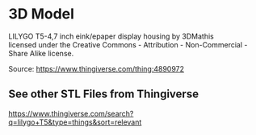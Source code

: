 # 3D Model

LILYGO T5-4,7 inch eink/epaper display housing by 3DMathis  
licensed under the Creative Commons - Attribution - Non-Commercial - Share Alike
license.

Source: https://www.thingiverse.com/thing:4890972

## See other STL Files from Thingiverse
https://www.thingiverse.com/search?q=lilygo+T5&type=things&sort=relevant
